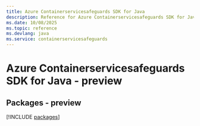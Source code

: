 ```yaml
---
title: Azure Containerservicesafeguards SDK for Java
description: Reference for Azure Containerservicesafeguards SDK for Java
ms.date: 10/08/2025
ms.topic: reference
ms.devlang: java
ms.service: containerservicesafeguards
---
```

# Azure Containerservicesafeguards SDK for Java - preview
## Packages - preview
[!INCLUDE [packages](containerservicesafeguards-index.md)]